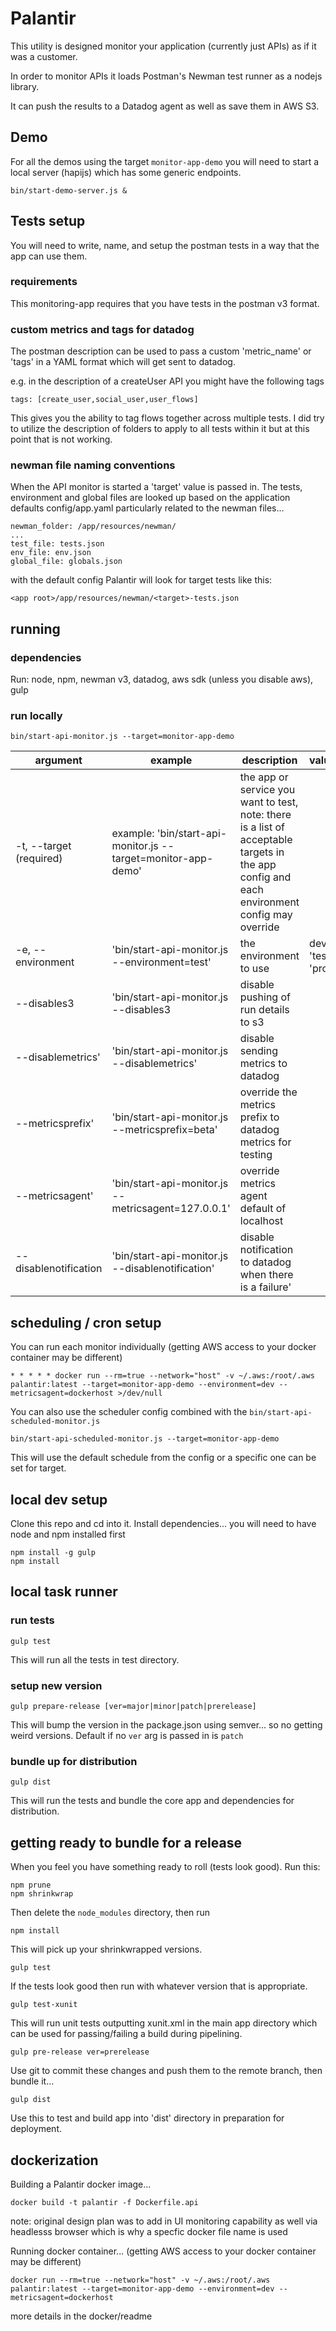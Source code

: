 # Palantir
This utility is designed monitor your application (currently just APIs) as if it was a customer.

In order to monitor APIs it loads Postman's Newman test runner as a nodejs library. 

It can push the results to a Datadog agent as well as save them in AWS S3.

## Demo
For all the demos using the target `monitor-app-demo` you will need to start a local server (hapijs) which has some generic endpoints.

```
bin/start-demo-server.js &
```

## Tests setup
You will need to write, name, and setup the postman tests in a way that the app can use them.

### requirements
This monitoring-app requires that you have tests in the postman v3 format.

### custom metrics and tags for datadog
The postman description can be used to pass a custom 'metric_name' or 'tags' in a YAML format which will get sent to datadog.

e.g. in the description of a createUser API you might have the following tags

```
tags: [create_user,social_user,user_flows]
```

This gives you the ability to tag flows together across multiple tests.  I did try to utilize the description of folders to apply to all tests within it but at this point that is not working.

### newman file naming conventions
When the API monitor is started a 'target' value is passed in.  The tests, environment and global files are looked up based on the application defaults
config/app.yaml
particularly related to the newman files...
```
newman_folder: /app/resources/newman/
...
test_file: tests.json
env_file: env.json
global_file: globals.json
```
with the default config Palantir will look for target tests like this:
 
 `<app root>/app/resources/newman/<target>-tests.json`


## running

### dependencies
Run: node, npm, newman v3, datadog, aws sdk (unless you disable aws), gulp

### run locally

```
bin/start-api-monitor.js --target=monitor-app-demo
```


|argument|example|description|values|default|
| -------- | -------- | -------- | -------- | -------- |
| -t, --target (required)| example: 'bin/start-api-monitor.js --target=monitor-app-demo' | the app or service you want to test, note: there is a list of acceptable targets in the app config and each environment config may override |  |  |
| -e, --environment | 'bin/start-api-monitor.js --environment=test'| the environment to use | dev', 'test', 'prod' | dev |
| --disables3 | 'bin/start-api-monitor.js --disables3| disable pushing of run details to s3 |  | false |
| --disablemetrics' | 'bin/start-api-monitor.js --disablemetrics' | disable sending metrics to datadog |  | false |
| --metricsprefix' | 'bin/start-api-monitor.js --metricsprefix=beta' | override the metrics prefix to datadog metrics for testing |  |  |
| --metricsagent' | 'bin/start-api-monitor.js --metricsagent=127.0.0.1' | override metrics agent default of localhost |  |  |
| --disablenotification | 'bin/start-api-monitor.js --disablenotification' | disable notification to datadog when there is a failure' |  | false |


 ## scheduling / cron setup
 You can run each monitor individually (getting AWS access to your docker container may be different)

 ```
 * * * * * docker run --rm=true --network="host" -v ~/.aws:/root/.aws palantir:latest --target=monitor-app-demo --environment=dev --metricsagent=dockerhost >/dev/null
 ```

You can also use the scheduler config combined with the `bin/start-api-scheduled-monitor.js`

```
bin/start-api-scheduled-monitor.js --target=monitor-app-demo
```

This will use the default schedule from the config or a specific one can be set for target.


## local dev setup
Clone this repo and cd into it.
Install dependencies... you will need to have node and npm installed first

```
npm install -g gulp
npm install
```

## local task runner

### run tests

```
gulp test
```

This will run all the tests in test directory.

### setup new version

```
gulp prepare-release [ver=major|minor|patch|prerelease]

```

This will bump the version in the package.json using semver... so no getting weird
versions. Default if no `ver` arg is passed in is `patch`

### bundle up for distribution

```
gulp dist
```

This will run the tests and bundle the core app and dependencies for distribution.


## getting ready to bundle for a release
When you feel you have something ready to roll (tests look good).  Run this:

```
npm prune
npm shrinkwrap
```

Then delete the `node_modules` directory, then run

```
npm install
```
This will pick up your shrinkwrapped versions.

```
gulp test
```

If the tests look good then run with whatever version that is appropriate.

```
gulp test-xunit
```

This will run unit tests outputting xunit.xml in the main app directory which
can be used for passing/failing a build during pipelining.

```
gulp pre-release ver=prerelease
```

Use git to commit these changes and push them to the remote branch, then bundle it...

```
gulp dist
```

Use this to test and build app into 'dist' directory in preparation for deployment.

 ## dockerization

 Building a Palantir docker image...
 ```
 docker build -t palantir -f Dockerfile.api
 ```
 note: original design plan was to add in UI monitoring capability as well via headlesss browser which is why a specfic docker file name is used

 Running docker container... (getting AWS access to your docker container may be different)
 ```
 docker run --rm=true --network="host" -v ~/.aws:/root/.aws palantir:latest --target=monitor-app-demo --environment=dev --metricsagent=dockerhost
 ```
 more details in the docker/readme